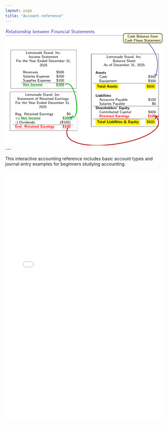 ```yaml
---
layout: page
title: "Account-reference"
---
```


<img src="/assets/images/relationship-between-FS.png" class="inline">
---

This interactive accounting reference includes basic account types and journal entry examples for beginners studying accounting.
<iframe src="/assets/Interactive-account-reference.html" width="100%" height="800px" frameborder="0"></iframe>
